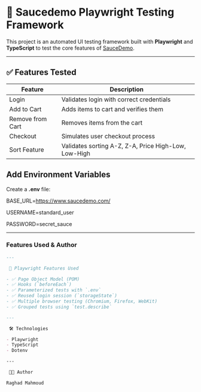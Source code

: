 # 🧪 Saucedemo Playwright Testing Framework

This project is an automated UI testing framework built with **Playwright** and **TypeScript** to test the core features of [SauceDemo](https://www.saucedemo.com/).

---

## ✅ Features Tested

| Feature           | Description                                  |
|------------------|----------------------------------------------|
| Login            | Validates login with correct credentials     |
| Add to Cart      | Adds items to cart and verifies them         |
| Remove from Cart | Removes items from the cart                  |
| Checkout         | Simulates user checkout process              |
| Sort Feature     | Validates sorting A-Z, Z-A, Price High-Low, Low-High |


## Add Environment Variables
Create a **.env** file:

BASE_URL=https://www.saucedemo.com/

USERNAME=standard_user

PASSWORD=secret_sauce


---

###  Features Used & Author

```markdown
---

 📌 Playwright Features Used

- ✅ Page Object Model (POM)
- ✅ Hooks (`beforeEach`)
- ✅ Parameterized tests with `.env`
- ✅ Reused login session (`storageState`)
- ✅ Multiple browser testing (Chromium, Firefox, WebKit)
- ✅ Grouped tests using `test.describe`

---

 🛠️ Technologies

- Playwright
- TypeScript
- Dotenv

---

 👩‍💻 Author

Raghad Mahmoud
